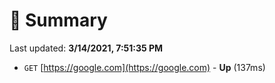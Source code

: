 # 📖 Summary
Last updated: **3/14/2021, 7:51:35 PM**

- `GET` [https://google.com](https://google.com) - **Up** (137ms)
